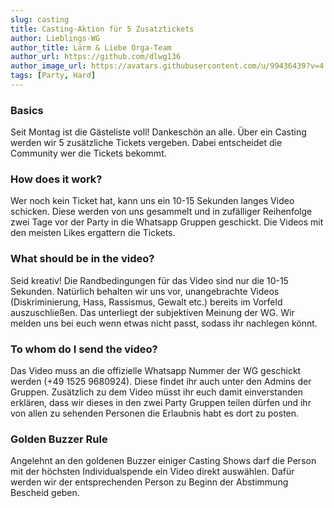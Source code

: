 ```yaml
---
slug: casting
title: Casting-Aktion für 5 Zusatztickets
author: Lieblings-WG
author_title: Lärm & Liebe Orga-Team
author_url: https://github.com/dlwg136
author_image_url: https://avatars.githubusercontent.com/u/99436439?v=4
tags: [Party, Hard]
---
```


### Basics
Seit Montag ist die Gästeliste voll! Dankeschön an alle.
Über ein Casting werden wir 5 zusätzliche Tickets vergeben. 
Dabei entscheidet die Community wer die Tickets bekommt.

### How does it work?
Wer noch kein Ticket hat, kann uns ein 10-15 Sekunden langes Video schicken.
Diese werden von uns gesammelt und in zufälliger Reihenfolge zwei Tage vor der Party in die Whatsapp Gruppen geschickt.
Die Videos mit den meisten Likes ergattern die Tickets.

### What should be in the video?
Seid kreativ! Die Randbedingungen für das Video sind nur die 10-15 Sekunden. Natürlich behalten wir uns vor, unangebrachte Videos (Diskriminierung, Hass, Rassismus, Gewalt etc.) bereits im Vorfeld auszuschließen.
Das unterliegt der subjektiven Meinung der WG. Wir melden uns bei euch wenn etwas nicht passt, sodass ihr nachlegen könnt.

### To whom do I send the video?
Das Video muss an die offizielle Whatsapp Nummer der WG geschickt werden (+49 1525 9680924). Diese findet ihr auch unter den Admins der Gruppen.
Zusätzlich zu dem Video müsst ihr euch damit einverstanden erklären, dass wir dieses in den zwei Party Gruppen teilen dürfen und ihr von allen zu sehenden Personen die Erlaubnis habt es dort zu posten.

### Golden Buzzer Rule
Angelehnt an den goldenen Buzzer einiger Casting Shows darf die Person mit der höchsten Individualspende ein Video direkt auswählen.
Dafür werden wir der entsprechenden Person zu Beginn der Abstimmung Bescheid geben.